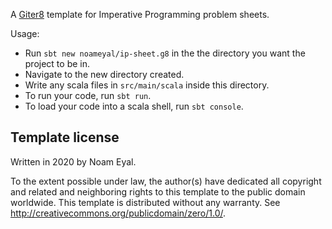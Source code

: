 A [Giter8][g8] template for Imperative Programming problem sheets.

Usage:
- Run `sbt new noameyal/ip-sheet.g8` in the the directory you want the project to be in.
- Navigate to the new directory created.
- Write any scala files in `src/main/scala` inside this directory.
- To run your code, run `sbt run`.
- To load your code into a scala shell, run `sbt console`.

Template license
----------------
Written in 2020 by Noam Eyal.

To the extent possible under law, the author(s) have dedicated all copyright and related
and neighboring rights to this template to the public domain worldwide.
This template is distributed without any warranty. See <http://creativecommons.org/publicdomain/zero/1.0/>.

[g8]: http://www.foundweekends.org/giter8/
